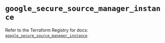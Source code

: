 # `google_secure_source_manager_instance`

Refer to the Terraform Registry for docs: [`google_secure_source_manager_instance`](https://registry.terraform.io/providers/hashicorp/google-beta/6.37.0/docs/resources/google_secure_source_manager_instance).
